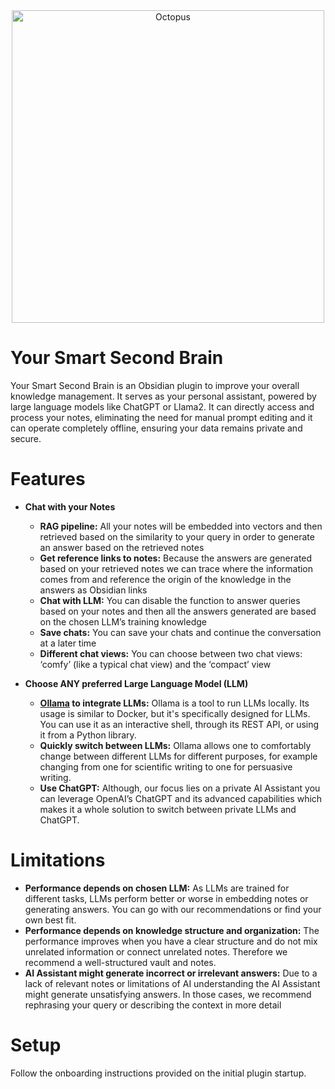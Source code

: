 <div align="center">

<img alt="Octopus" src="https://github.com/nicobrauchtgit/obsidian-Smart2Brain/assets/48623649/03cadd13-b3e5-4eae-bbec-13eff9a78f22" height="500px">

</div>

# Your Smart Second Brain

Your Smart Second Brain is an Obsidian plugin to improve your overall knowledge management.
It serves as your personal assistant, powered by large language models like ChatGPT or Llama2. 
It can directly access and process your notes, eliminating the need for manual prompt editing and it can operate completely offline, ensuring your data remains private and secure.

# Features

- **Chat with your Notes**
    - **RAG pipeline:** All your notes will be embedded into vectors and then retrieved based on the similarity to your query in order to generate an answer based on the retrieved notes
    - **Get reference links to notes:** Because the answers are generated based on your retrieved notes we can trace where the information comes from and reference the origin of the knowledge in the answers as Obsidian links
    - **Chat with LLM:** You can disable the function to answer queries based on your notes and then all the answers generated are based on the chosen LLM’s training knowledge
    - **Save chats:** You can save your chats and continue the conversation at a later time
    - **Different chat views:** You can choose between two chat views: ‘comfy’ (like a typical chat view) and the ‘compact’ view

- **Choose ANY preferred Large Language Model (LLM)**
    - **[Ollama]([https://github.com/ollama/ollama](https://ollama.com/)) to integrate LLMs:** Ollama is a tool to run LLMs locally. Its usage is similar to Docker, but it's specifically designed for LLMs. You can use it as an interactive shell, through its REST API, or using it from a Python library.
    - **Quickly switch between LLMs:** Ollama allows one to comfortably change between different LLMs for different purposes, for example changing from one for scientific writing to one for persuasive writing.
    - **Use ChatGPT:** Although, our focus lies on a private AI Assistant you can leverage OpenAI’s ChatGPT and its advanced capabilities which makes it a whole solution to switch between private LLMs and ChatGPT.

# Limitations

- **Performance depends on chosen LLM:** As LLMs are trained for different tasks, LLMs perform better or worse in embedding notes or generating answers. You can go with our recommendations or find your own best fit.
- **Performance depends on knowledge structure and organization:** The performance improves when you have a clear structure and do not mix unrelated information or connect unrelated notes. Therefore we recommend a well-structured vault and notes.
- **AI Assistant might generate incorrect or irrelevant answers:** Due to a lack of relevant notes or limitations of AI understanding the AI Assistant might generate unsatisfying answers. In those cases, we recommend rephrasing your query or describing the context in more detail

# Setup
Follow the onboarding instructions provided on the initial plugin startup.
